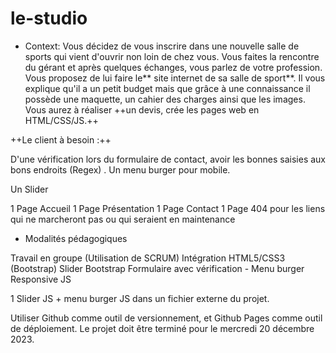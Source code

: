 # le-studio
- Context:
Vous décidez de vous inscrire dans une nouvelle salle de sports qui vient d'ouvrir non loin de chez vous. Vous faites la rencontre du gérant et après quelques échanges, vous parlez de votre profession. Vous proposez de lui faire le** site internet de sa salle de sport**. Il vous explique qu'il a un petit budget mais que grâce à une connaissance il possède une maquette, un cahier des charges ainsi que les images. Vous aurez à réaliser ++un devis, crée les pages web en HTML/CSS/JS.++

++Le client à besoin :++

D'une vérification lors du formulaire de contact, avoir les bonnes saisies aux bons endroits (Regex) . Un menu burger pour mobile.

Un Slider

1 Page Accueil 1 Page Présentation 1 Page Contact 1 Page 404 pour les liens qui ne marcheront pas ou qui seraient en maintenance

- Modalités pédagogiques

Travail en groupe (Utilisation de SCRUM) Intégration HTML5/CSS3 (Bootstrap) Slider Bootstrap Formulaire avec vérification - Menu burger Responsive JS

1 Slider JS + menu burger JS dans un fichier externe du projet.

Utiliser Github comme outil de versionnement, et Github Pages comme outil de déploiement. Le projet doit être terminé pour le mercredi 20 décembre 2023.

​
